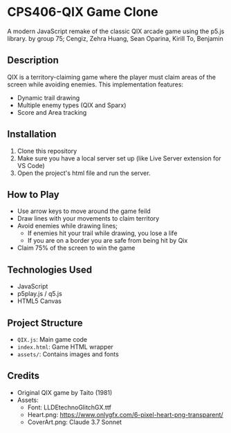 # CPS406-QIX Game Clone
A modern JavaScript remake of the classic QIX arcade game using the p5.js library.
by group 75;    Cengiz, Zehra
                Huang, Sean
                Oparina, Kirill
                To, Benjamin

## Description
QIX is a territory-claiming game where the player must claim areas of the screen while avoiding enemies. This implementation features:
- Dynamic trail drawing
- Multiple enemy types (QIX and Sparx)
- Score and Area tracking

## Installation
1. Clone this repository
2. Make sure you have a local server set up (like Live Server extension for VS Code)
3. Open the project's html file and run the server.

## How to Play
- Use arrow keys to move around the game feild
- Draw lines with your movements to claim territory
- Avoid enemies while drawing lines;
    - If enemies hit your trail while drawing, you lose a life  
    - If you are on a border you are safe from being hit by Qix
- Claim 75% of the screen to win the game

## Technologies Used
- JavaScript
- p5play.js / q5.js
- HTML5 Canvas

## Project Structure
- `QIX.js`: Main game code
- `index.html`: Game HTML wrapper
- `assets/`: Contains images and fonts

## Credits
- Original QIX game by Taito (1981)
- Assets: 
    - Font: LLDEtechnoGlitchGX.ttf 
    - Heart.png: https://www.onlygfx.com/6-pixel-heart-png-transparent/
    - CoverArt.png: Claude 3.7 Sonnet
